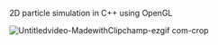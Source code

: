 2D particle simulation in C++ using OpenGL


![Untitledvideo-MadewithClipchamp-ezgif com-crop](https://github.com/user-attachments/assets/6c95d101-726b-4080-abda-5d9dd5458edb)


<p align="center">
  <img src="![imagee (3)](https://github.com/user-attachments/assets/8d9b1257-3759-47a8-ac7d-5e4a3ba0b842)" alt=""/>
</p>



